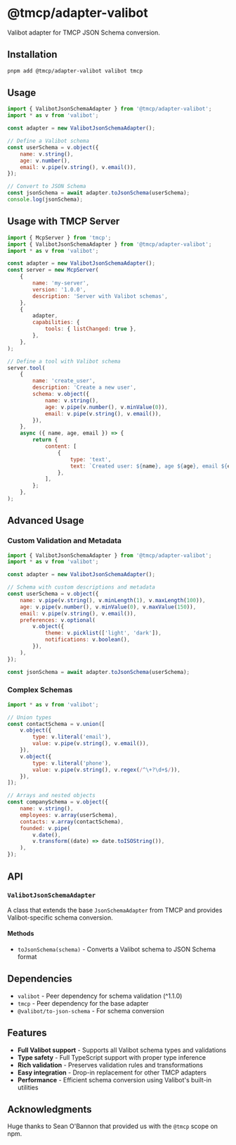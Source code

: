 # @tmcp/adapter-valibot

Valibot adapter for TMCP JSON Schema conversion.

## Installation

```bash
pnpm add @tmcp/adapter-valibot valibot tmcp
```

## Usage

```javascript
import { ValibotJsonSchemaAdapter } from '@tmcp/adapter-valibot';
import * as v from 'valibot';

const adapter = new ValibotJsonSchemaAdapter();

// Define a Valibot schema
const userSchema = v.object({
	name: v.string(),
	age: v.number(),
	email: v.pipe(v.string(), v.email()),
});

// Convert to JSON Schema
const jsonSchema = await adapter.toJsonSchema(userSchema);
console.log(jsonSchema);
```

## Usage with TMCP Server

```javascript
import { McpServer } from 'tmcp';
import { ValibotJsonSchemaAdapter } from '@tmcp/adapter-valibot';
import * as v from 'valibot';

const adapter = new ValibotJsonSchemaAdapter();
const server = new McpServer(
	{
		name: 'my-server',
		version: '1.0.0',
		description: 'Server with Valibot schemas',
	},
	{
		adapter,
		capabilities: {
			tools: { listChanged: true },
		},
	},
);

// Define a tool with Valibot schema
server.tool(
	{
		name: 'create_user',
		description: 'Create a new user',
		schema: v.object({
			name: v.string(),
			age: v.pipe(v.number(), v.minValue(0)),
			email: v.pipe(v.string(), v.email()),
		}),
	},
	async ({ name, age, email }) => {
		return {
			content: [
				{
					type: 'text',
					text: `Created user: ${name}, age ${age}, email ${email}`,
				},
			],
		};
	},
);
```

## Advanced Usage

### Custom Validation and Metadata

```javascript
import { ValibotJsonSchemaAdapter } from '@tmcp/adapter-valibot';
import * as v from 'valibot';

const adapter = new ValibotJsonSchemaAdapter();

// Schema with custom descriptions and metadata
const userSchema = v.object({
	name: v.pipe(v.string(), v.minLength(1), v.maxLength(100)),
	age: v.pipe(v.number(), v.minValue(0), v.maxValue(150)),
	email: v.pipe(v.string(), v.email()),
	preferences: v.optional(
		v.object({
			theme: v.picklist(['light', 'dark']),
			notifications: v.boolean(),
		}),
	),
});

const jsonSchema = await adapter.toJsonSchema(userSchema);
```

### Complex Schemas

```javascript
import * as v from 'valibot';

// Union types
const contactSchema = v.union([
	v.object({
		type: v.literal('email'),
		value: v.pipe(v.string(), v.email()),
	}),
	v.object({
		type: v.literal('phone'),
		value: v.pipe(v.string(), v.regex(/^\+?\d+$/)),
	}),
]);

// Arrays and nested objects
const companySchema = v.object({
	name: v.string(),
	employees: v.array(userSchema),
	contacts: v.array(contactSchema),
	founded: v.pipe(
		v.date(),
		v.transform((date) => date.toISOString()),
	),
});
```

## API

### `ValibotJsonSchemaAdapter`

A class that extends the base `JsonSchemaAdapter` from TMCP and provides Valibot-specific schema conversion.

#### Methods

- `toJsonSchema(schema)` - Converts a Valibot schema to JSON Schema format

## Dependencies

- `valibot` - Peer dependency for schema validation (^1.1.0)
- `tmcp` - Peer dependency for the base adapter
- `@valibot/to-json-schema` - For schema conversion

## Features

- **Full Valibot support** - Supports all Valibot schema types and validations
- **Type safety** - Full TypeScript support with proper type inference
- **Rich validation** - Preserves validation rules and transformations
- **Easy integration** - Drop-in replacement for other TMCP adapters
- **Performance** - Efficient schema conversion using Valibot's built-in utilities

## Acknowledgments

Huge thanks to Sean O'Bannon that provided us with the `@tmcp` scope on npm.
